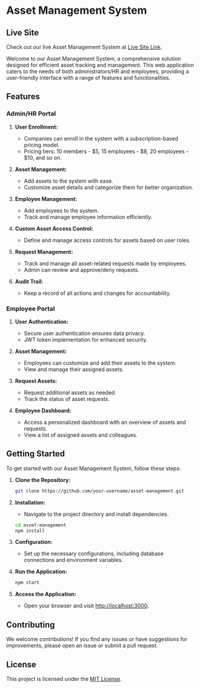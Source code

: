 # Asset Management System

## Live Site

Check out our live Asset Management System at [ Live Site Link]( https://smart-asset-managment.web.app/).

Welcome to our Asset Management System, a comprehensive solution designed for efficient asset tracking and management. This web application caters to the needs of both administrators/HR and employees, providing a user-friendly interface with a range of features and functionalities.

## Features

### Admin/HR Portal

1. **User Enrollment:**
    - Companies can enroll in the system with a subscription-based pricing model.
    - Pricing tiers: 10 members - $5, 15 employees - $8, 20 employees - $10, and so on.

2. **Asset Management:**
    - Add assets to the system with ease.
    - Customize asset details and categorize them for better organization.
    
3. **Employee Management:**
    - Add employees to the system.
    - Track and manage employee information efficiently.

4. **Custom Asset Access Control:**
    - Define and manage access controls for assets based on user roles.

5. **Request Management:**
    - Track and manage all asset-related requests made by employees.
    - Admin can review and approve/deny requests.

6. **Audit Trail:**
    - Keep a record of all actions and changes for accountability.

### Employee Portal

1. **User Authentication:**
    - Secure user authentication ensures data privacy.
    - JWT token implementation for enhanced security.

2. **Asset Management:**
    - Employees can customize and add their assets to the system.
    - View and manage their assigned assets.

3. **Request Assets:**
    - Request additional assets as needed.
    - Track the status of asset requests.

4. **Employee Dashboard:**
    - Access a personalized dashboard with an overview of assets and requests.
    - View a list of assigned assets and colleagues.

## Getting Started

To get started with our Asset Management System, follow these steps:

1. **Clone the Repository:**
    ```bash
    git clone https://github.com/your-username/asset-management.git
    ```

2. **Installation:**
    - Navigate to the project directory and install dependencies.
    ```bash
    cd asset-management
    npm install
    ```

3. **Configuration:**
    - Set up the necessary configurations, including database connections and environment variables.

4. **Run the Application:**
    ```bash
    npm start
    ```

5. **Access the Application:**
    - Open your browser and visit [http://localhost:3000](http://localhost:3000).



## Contributing

We welcome contributions! If you find any issues or have suggestions for improvements, please open an issue or submit a pull request.

## License

This project is licensed under the [MIT License](LICENSE).

